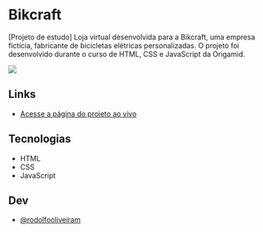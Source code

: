 # Bikcraft

[Projeto de estudo] Loja virtual desenvolvida para a Bikcraft, uma empresa fictícia, fabricante de bicicletas elétricas personalizadas. O projeto foi desenvolvido durante o curso de HTML, CSS e JavaScript da Origamid.

![](./screencapture.gif)

## Links

- [Acesse a página do projeto ao vivo](https://rodolfooliveiram.github.io/bikcraft/)

## Tecnologias

- HTML
- CSS
- JavaScript

## Dev

- [@rodolfooliveiram](https://www.linkedin.com/in/rodolfooliveiram/)
